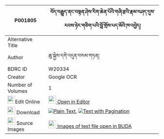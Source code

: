 |P001805|བོད་བརྒྱུད་ནང་བསྟན་ཤེས་རིག་ཆེན་པོའི་གཞི་རྩའི་རྣམ་བཤད་དུས་རབས་ཉེར་གཅིག་པའི་བློ་གྲོས་པད་མོའི་ཁ་འབྱེད། 
| --- | --- 
|Alternative Title |
|Author| ཆུ་སྐྱེས་དགེ་འདུན་བསམ་གཏན།
|BDRC ID | W20334
|Creator | Google OCR
|Number of Volumes| 1
|<img width="25" src="https://img.icons8.com/color/25/000000/edit-property.png">Edit Online| [<img width="25" src="https://avatars.githubusercontent.com/u/45091458?s=200&v=4"> Open in Editor](http://editor.openpecha.org/P001805)
|<img width="25" src="https://img.icons8.com/fluent/48/000000/download-2.png"/>  Download | [![](https://img.icons8.com/color/20/000000/txt.png)Plain Text](https://github.com/Openpecha/P001805/releases/download/v1/bo_gyu_nangten_sherig_chenpo_i_plain_P001805.zip), [![](https://img.icons8.com/color/20/000000/txt.png)Text with Pagination](https://github.com/Openpecha/P001805/releases/download/v1/bo_gyu_nangten_sherig_chenpo_i_pages_P001805.zip)
|<img width="25" src="https://img.icons8.com/plasticine/100/000000/pictures-folder.png"/>  Source Images | [<img width="25" src="https://library.bdrc.io/icons/BUDA-small.svg"> Images of text file open in BUDA](https://library.bdrc.io/show/bdr:W20334)